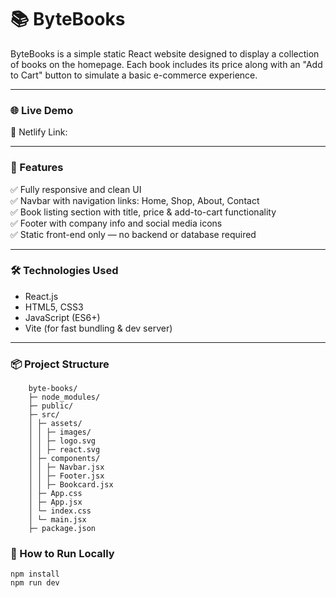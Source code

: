 # 📚 ByteBooks

ByteBooks is a simple static React website designed to display a collection of books on the homepage. Each book includes its price along with an "Add to Cart" button to simulate a basic e-commerce experience.

---

### 🌐 Live Demo  
🔗 Netlify Link: 

---

### 🎯 Features

✅ Fully responsive and clean UI  
✅ Navbar with navigation links: Home, Shop, About, Contact  
✅ Book listing section with title, price & add-to-cart functionality  
✅ Footer with company info and social media icons  
✅ Static front-end only — no backend or database required  

---

### 🛠️ Technologies Used

- React.js
- HTML5, CSS3
- JavaScript (ES6+)
- Vite (for fast bundling & dev server)

---

### 📦 Project Structure

```
    byte-books/
    ├─ node_modules/
    ├─ public/
    ├─ src/
    │ ├─ assets/
    │ │ ├─ images/
    │ │ ├─ logo.svg
    │ │ ├─ react.svg
    │ ├─ components/
    │ │ ├─ Navbar.jsx
    │ │ ├─ Footer.jsx
    │ │ ├─ Bookcard.jsx
    │ ├─ App.css
    │ ├─ App.jsx
    │ └─ index.css
    │ └─ main.jsx
    ├─ package.json
```
### 🚀 How to Run Locally

    npm install     
    npm run dev